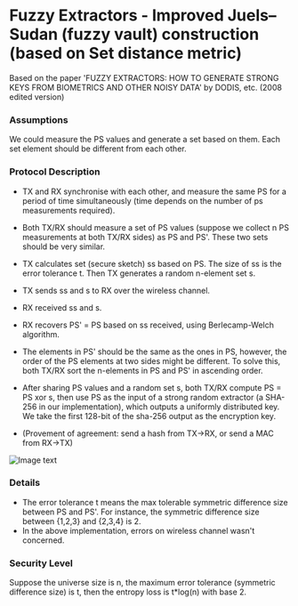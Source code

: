 # Fuzzy Extractors - Improved Juels–Sudan (fuzzy vault) construction (based on Set distance metric)

Based on the paper 'FUZZY EXTRACTORS: HOW TO GENERATE STRONG KEYS FROM BIOMETRICS AND OTHER NOISY DATA' by DODIS, etc. (2008 edited version)

### Assumptions
We could measure the PS values and generate a set based on them. Each set element should be different from each other.

### Protocol Description

- TX and RX synchronise with each other, and measure the same PS for a period of time simultaneously (time depends on the number of ps measurements required).
- Both TX/RX should measure a set of PS values (suppose we collect n PS measurements at both TX/RX sides) as PS and PS'. These two sets should be very similar. 
- TX calculates set (secure sketch) ss based on PS. The size of ss is the error tolerance t. Then TX generates a random n-element set s. 
- TX sends ss and s to RX over the wireless channel.
- RX received ss and s. 
- RX recovers PS' = PS based on ss received, using Berlecamp-Welch algorithm.
- The elements in PS' should be the same as the ones in PS, however, the order of the PS elements at two sides might be different. To solve this, both TX/RX sort the n-elements in PS and PS' in ascending order.
- After sharing PS values and a random set s, both TX/RX compute PS = PS xor s, then use PS as the input of a strong random extractor (a SHA-256 in our implementation), which outputs a uniformly distributed key. We take the first 128-bit of the sha-256 output as the encryption key.


- (Provement of agreement: send a hash from TX->RX, or send a MAC from RX->TX)

![Image text](https://github.com/MrZMN/Implementation-of-PS-based-key-distribution-methods/blob/master/images/Improved%20J-S%20fuzzy%20extractor.png)

### Details

- The error tolerance t means the max tolerable symmetric difference size between PS and PS'. For instance, the symmetric difference size between {1,2,3} and {2,3,4} is 2.
- In the above implementation, errors on wireless channel wasn't concerned.

### Security Level

Suppose the universe size is n, the maximum error tolerance (symmetric difference size) is t, then the entropy loss is t\*log(n) with base 2.
